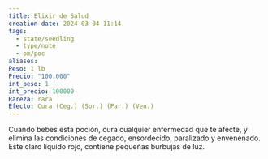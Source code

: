 ```yaml
---
title: Elixir de Salud
creation date: 2024-03-04 11:14
tags:
  - state/seedling
  - type/note
  - om/poc
aliases: 
Peso: 1 lb
Precio: "100.000"
int_peso: 1
int_precio: 100000
Rareza: rara
Efecto: Cura (Ceg.) (Sor.) (Par.) (Ven.)
---
```

Cuando bebes esta poción, cura cualquier enfermedad que te afecte, y elimina las condiciones de cegado, ensordecido, paralizado y envenenado. Este claro líquido rojo, contiene pequeñas burbujas de luz.
